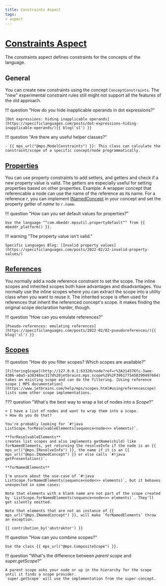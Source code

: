 ```yaml
---
title: Constraints Aspect
tags:
- aspect
---
```

# [Constraints Aspect](https://www.jetbrains.com/help/mps/constraints.html)

The constraints aspect defines constraints for the concepts of the language.

## General

You can create new constraints using the concept `ConceptConstraints`. The "new" experimental constraint rules still might
not support all the features of the old approach.

!!! question "How do you hide inapplicable operands in dot expressions?"

    [Dot expressions: hiding inapplicable operands](https://specificlanguages.com/posts/dot-expressions-hiding-inapplicable-operands/){{ blog('sl') }}

!!! question "Are there any useful helper classes?"

    - {{ mps_url("@mps.ModelConstraints") }}: This class can calculate the constraint/scope of a specific concept/node programmatically.

## [Properties](https://www.jetbrains.com/help/mps/constraints.html#propertyconstraints)

You can use property constraints to add setters, and getters and check if a new property value is valid. The getters are especially
useful for setting properties based on other properties. Example: A wrapper concept that referencable a node can use the name of the
reference as its name. For a reference *r*, you can implement [INamedConcept](http://127.0.0.1:63320/node?ref=r%3A00000000-0000-4000-0000-011c89590288%28jetbrains.mps.lang.core.structure%29%2F1169194658468) in your concept and set the property getter of
*name* to `r.name`.

!!! question "How can you set default values for properties?"

    Use the language ^^com.mbeddr.mpsutil.propertydefault^^ from {{ mbeddr_platform() }}.

!!! warning "The property value isn't valid."

    Specific Languages Blog: [Invalid property values](https://specificlanguages.com/posts/2022-02/22-invalid-property-values/)

## [References](https://www.jetbrains.com/help/mps/constraints.html#referentconstraints)

You normally add a node reference constraint to set the scope. The inline scopes and inherited scopes both have advantages and
disadvantages. You normally use the inline scopes where you can extract the scope into a utility class when you want to reuse it.
The inherited scope is often used for references that inherit the referenced concept's scope. It makes finding the original scope declaration harder, though.

!!! question "How can you emulate references?"

    [Pseudo-references: emulating references](https://specificlanguages.com/posts/2022-02/02-pseudoreferences/){{ blog('sl') }}

## [Scopes](https://www.jetbrains.com/help/mps/scopes.html)

!!! question "How do you filter scopes? Which scopes are available?"

    [FilteringScope](http://127.0.0.1:63320/node?ref=r%3A314576fc-3aee-4386-a0a5-a38348ac317d%28jetbrains.mps.scope%29%2F3961775458390497664) takes an existing scope and can do the filtering. [Using reference scope | MPS documentation](https://www.jetbrains.com/help/mps/scopes.html#usingreferencescope)
    lists some other scope implementations.

??? question "What's the best way to wrap a list of nodes into a *Scope*?"

    > I have a list of nodes and want to wrap them into a scope.
    > How do you do that?

    You're probably looking for `#!java ListScope.forResolvableElements(sequence<node<>> elements)`.

    **forResolvableElements**
    creates list scopes and also implements getName(child) like forNamedElements, yet returning the resolveInfo if the node is an {{ mps_url("@mps.IResolveInfo") }}, the name if it is an {{ mps_url("@mps.INamedConcept") }} or else calls `#!java getPresentation()`.
    
    **forNamedElements**
    
    I'm unsure about the use-case of `#!java ListScope.forNamedElements(sequence<node<>> elements)`, but it behaves unexpected in some cases:
    
    Note that elements with a blank name are not part of the scope created by `ListScope.forNamedElements(sequence<node<>> elements)`. They'll get silently omitted.
    
    Note that elements that are not an instance of {{ mps_url("@mps.INamedConcept") }}, will make `forNamedElements` throw an exception.

    {{ contribution_by('abstraktor') }}

!!! question "How can you combine scopes?"

    Use the class {{ mps_url("@mps.CompositeScope") }}.

!!! question "What's the difference between *parent scope* and *super.getScope*?"

    A parent scope asks your node or up in the hierarchy for the scope until it finds a scope provider.
    `super.getScope` will use the implementation from the super-concept.